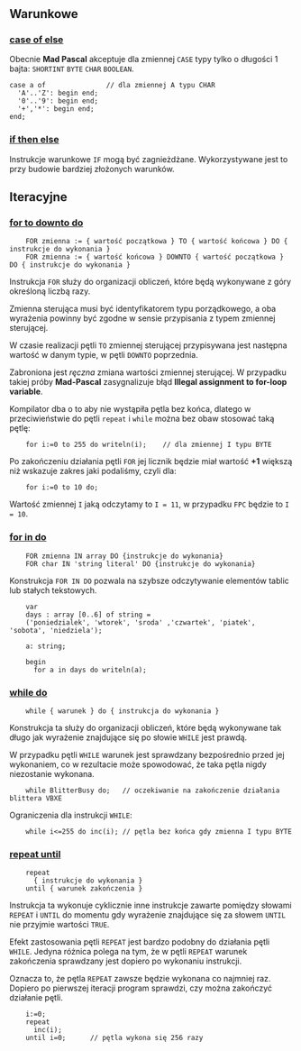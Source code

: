 #

## Warunkowe

### [case of else](https://www.freepascal.org/docs-html/ref/refsu55.html#x164-18600013.2.2)

Obecnie **Mad Pascal** akceptuje dla zmiennej `CASE` typy tylko o długości 1 bajta: `SHORTINT` `BYTE` `CHAR` `BOOLEAN`.

```delphi
case a of               // dla zmiennej A typu CHAR
  'A'..'Z': begin end;
  '0'..'9': begin end;
  '+','*': begin end;
end;
```

### [if then else](https://www.freepascal.org/docs-html/ref/refsu56.html#x165-18700013.2.3)

Instrukcje warunkowe `IF` mogą być zagnieżdżane. Wykorzystywane jest to przy budowie bardziej złożonych warunków.

## Iteracyjne

### [for to downto do](https://www.freepascal.org/docs-html/ref/refsu57.html)

```delphi
    FOR zmienna := { wartość początkowa } TO { wartość końcowa } DO { instrukcje do wykonania }
    FOR zmienna := { wartość końcowa } DOWNTO { wartość początkowa } DO { instrukcje do wykonania }
```

Instrukcja `FOR` służy do organizacji obliczeń, które będą wykonywane z góry określoną liczbą razy.

Zmienna sterująca musi być identyfikatorem typu porządkowego, a oba wyrażenia powinny być zgodne w sensie przypisania z typem zmiennej sterującej.

W czasie realizacji pętli `TO` zmiennej sterującej przypisywana jest następna wartość w danym typie, w pętli `DOWNTO` poprzednia.

Zabroniona jest *ręczna* zmiana wartości zmiennej sterującej. W przypadku takiej próby **Mad-Pascal** zasygnalizuje błąd **Illegal assignment to for-loop variable**.

Kompilator dba o to aby nie wystąpiła pętla bez końca, dlatego w przeciwieństwie do pętli `repeat` i `while` można bez obaw stosować taką pętlę:

```delphi
    for i:=0 to 255 do writeln(i);    // dla zmiennej I typu BYTE
```

Po zakończeniu działania pętli `FOR` jej licznik będzie miał wartość **+1** większą niż wskazuje zakres jaki podaliśmy, czyli dla:

```delphi
    for i:=0 to 10 do;
```

Wartość zmiennej `I` jaką odczytamy to `I = 11`, w przypadku `FPC` będzie to `I = 10`.


### [for in do](https://www.freepascal.org/docs-html/ref/refsu59.html)

```delphi
    FOR zmienna IN array DO {instrukcje do wykonania}
    FOR char IN 'string literal' DO {instrukcje do wykonania}
```

Konstrukcja `FOR IN DO`	pozwala na szybsze odczytywanie elementów tablic lub stałych tekstowych.

```delphi
    var
    days : array [0..6] of string =
    ('poniedzialek', 'wtorek', 'sroda' ,'czwartek', 'piatek', 'sobota', 'niedziela');
    
    a: string;

    begin
      for a in days do writeln(a);
```

### [while do](https://www.freepascal.org/docs-html/ref/refsu60.html#x169-19100013.2.7)

```delphi
    while { warunek } do { instrukcja do wykonania }
```

Konstrukcja ta służy do organizacji obliczeń, które będą wykonywane tak długo jak wyrażenie znajdujące się po słowie `WHILE` jest prawdą.

W przypadku pętli `WHILE` warunek jest sprawdzany bezpośrednio przed jej wykonaniem, co w rezultacie może spowodować, że taka pętla nigdy niezostanie wykonana.

```delphi
    while BlitterBusy do;   // oczekiwanie na zakończenie działania blittera VBXE
```

Ograniczenia dla instrukcji `WHILE`:

```delphi
    while i<=255 do inc(i); // pętla bez końca gdy zmienna I typu BYTE
```

### [repeat until](https://www.freepascal.org/docs-html/ref/refsu59.html#x168-19000013.2.6)

```delphi
    repeat
      { instrukcje do wykonania }
    until { warunek zakończenia }
```

Instrukcja ta wykonuje cyklicznie inne instrukcje zawarte pomiędzy słowami `REPEAT` i `UNTIL` do momentu gdy wyrażenie znajdujące się za słowem `UNTIL` nie przyjmie wartości `TRUE`.

Efekt zastosowania pętli `REPEAT` jest bardzo podobny do działania pętli `WHILE`. Jedyna różnica polega na tym, że w pętli `REPEAT` warunek zakończenia sprawdzany jest dopiero po wykonaniu instrukcji.

Oznacza to, że pętla `REPEAT` zawsze będzie wykonana co najmniej raz. Dopiero po pierwszej iteracji program sprawdzi, czy można zakończyć działanie pętli.

```delphi
    i:=0;
    repeat
      inc(i);
    until i=0;      // pętla wykona się 256 razy
```